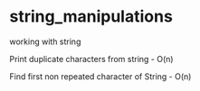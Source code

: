 # string_manipulations
working with string

Print duplicate characters from string  - O(n)


Find first non repeated character of String  - O(n)
